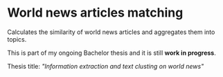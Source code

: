 # World news articles matching
Calculates the similarity of world news articles and aggregates them into topics.

This is part of my ongoing Bachelor thesis and it is still **work in progress**.

Thesis title: *"Information extraction and text clusting on world news"*
